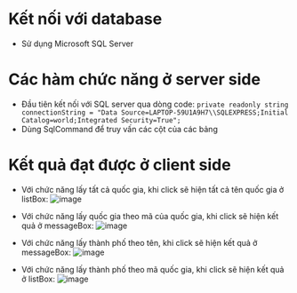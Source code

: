 # Kết nối với database
- Sử dụng Microsoft SQL Server

# Các hàm chức năng ở server side
- Đầu tiên kết nối với SQL server qua dòng code:
`private readonly string connectionString = "Data Source=LAPTOP-59U1A9H7\\SQLEXPRESS;Initial Catalog=world;Integrated Security=True";`
- Dùng SqlCommand để truy vấn các cột của các bảng

# Kết quả đạt được ở client side
- Với chức năng lấy tất cả quốc gia, khi click sẽ hiện tất cả tên quốc gia ở listBox:
![image](https://github.com/user-attachments/assets/e94ce35f-ea00-47cd-8da7-638dd56db08d)

- Với chức năng lấy quốc gia theo mã của quốc gia, khi click sẽ hiện kết quả ở messageBox:
![image](https://github.com/user-attachments/assets/793a5bc1-1a55-48c4-90bc-747f58651bc0)

- Với chức năng lấy thành phố theo tên, khi click sẽ hiện kết quả ở messageBox:
![image](https://github.com/user-attachments/assets/416e757b-463c-4abd-91e1-3e51db5a386c)

- Với chức năng lấy thành phố theo mã quốc gia, khi click sẽ hiện kết quả ở listBox:
![image](https://github.com/user-attachments/assets/55be57ac-1a28-4900-8218-fb1103e77e77)
